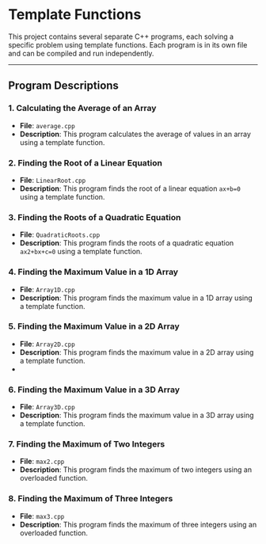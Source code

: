 # Template Functions

This project contains several separate C++ programs, each solving a specific problem using template functions. Each program is in its own file and can be compiled and run independently.

---

## Program Descriptions

### 1. Calculating the Average of an Array

- **File**: `average.cpp`
- **Description**: This program calculates the average of values in an array using a template function.

### 2. Finding the Root of a Linear Equation

- **File**: `LinearRoot.cpp`
- **Description**: This program finds the root of a linear equation `ax+b=0` using a template function.

### 3. Finding the Roots of a Quadratic Equation

- **File**: `QuadraticRoots.cpp`
- **Description**: This program finds the roots of a quadratic equation `ax2+bx+c=0` using a template function.

### 4. Finding the Maximum Value in a 1D Array

- **File**: `Array1D.cpp`
- **Description**: This program finds the maximum value in a 1D array using a template function.

### 5. Finding the Maximum Value in a 2D Array

- **File**: `Array2D.cpp`
- **Description**: This program finds the maximum value in a 2D array using a template function.
- 
### 6. Finding the Maximum Value in a 3D Array

- **File**: `Array3D.cpp`
- **Description**: This program finds the maximum value in a 3D array using a template function.

### 7. Finding the Maximum of Two Integers

- **File**: `max2.cpp`
- **Description**: This program finds the maximum of two integers using an overloaded function.

### 8. Finding the Maximum of Three Integers

- **File**: `max3.cpp`
- **Description**: This program finds the maximum of three integers using an overloaded function.
